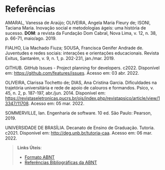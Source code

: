 # Referências

AMARAL, Vanessa de Araújo; OLIVEIRA, Angela Maria Fleury de; ISONI, Taciana Maria. Inovação social e metodologias ágeis: uma história de sucesso. <b>DOM</b>: a revista da Fundação Dom Cabral, Nova Lima, v. 12, n. 38, p. 66-71, maio/ago. 2019.

FIALHO, Lia Machado Fiuza; SOUSA, Francisca Genifer Andrade de. Juventudes e redes sociais: interações e orientações educacionais. Revista Exitus, Santarém, v. 9, n. 1, p. 202-231, jan./mar. 2019.

GITHUB. GitHub Issues - Project planning for developers. c2022. Disponível em: https://github.com/features/issues. Acesso em: 03 abr. 2022. 

OLIVEIRA, Clarissa Tochetto de; DIAS, Ana Cristina Garcia. Dificuldades na trajetória universitária e rede de apoio de calouros e formandos. Psico, v. 45, n. 2, p. 187-197, abr./jun. 2014. Disponível em: https://revistaseletronicas.pucrs.br/ojs/index.php/revistapsico/article/view/13347/11708. Acesso em: 05 mar. 2022.

SOMMERVILLE, Ian. Engenharia de software. 10 ed. São Paulo: Pearson, 2019.

UNIVERSIDADE DE BRASÍLIA. Decanato de Ensino de Graduação. Tutoria. c2021. Disponível em: http://deg.unb.br/tutoria-caa. Acesso em: 06 mar. 2022.

> **Links Úteis**:
> - [Formato ABNT](https://www.normastecnicas.com/abnt/trabalhos-academicos/referencias/)
> - [Referências Bibliográficas da ABNT](https://comunidade.rockcontent.com/referencia-bibliografica-abnt/)
